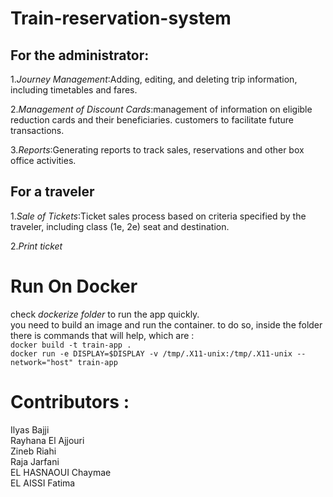 # Train-reservation-system

## For the administrator:
1.*Journey Management*:Adding, editing, and deleting trip information,
including timetables and fares.

2.*Management of Discount Cards*:management of information on eligible
reduction cards and their beneficiaries. customers to facilitate future
transactions.


3.*Reports*:Generating reports to track sales, reservations and other box    office activities.

## For a traveler
1.*Sale of Tickets*:Ticket sales process based on criteria specified by the
 traveler, including class (1e, 2e) seat and destination.
 
2.*Print ticket*


# Run On Docker
check *dockerize folder* to run the app quickly.
<br>
you need to build an image and run the container. to do so, inside the folder there is commands that will help, which are :
<br>
`docker build -t train-app .`
<br>
`docker run -e DISPLAY=$DISPLAY -v /tmp/.X11-unix:/tmp/.X11-unix --network="host" train-app`
 <br>
# Contributors :
Ilyas Bajji
<br>
Rayhana El Ajjouri
<br>
Zineb Riahi
<br>
Raja Jarfani
<br>
EL HASNAOUI Chaymae
<br>
EL AISSI Fatima 


